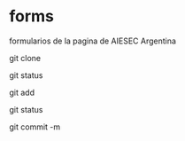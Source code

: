 # forms
formularios de la pagina de AIESEC Argentina

git clone

git status

git add <filename or repository>

git status

git commit -m 
